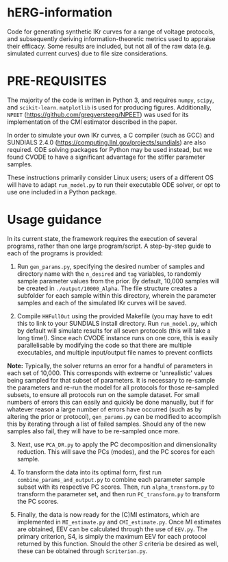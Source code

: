 # hERG-information
Code for generating synthetic IKr curves for a range of voltage protocols, and subsequently deriving information-theoretic metrics used to appraise their efficacy. Some results are included, but not all of the raw data (e.g. simulated current curves) due to file size considerations.

# PRE-REQUISITES

The majority of the code is written in Python 3, and requires `numpy`, `scipy`, and `scikit-learn`. `matplotlib` is used for producing figures. Additionally, `NPEET` (https://github.com/gregversteeg/NPEET) was used for its implementation of the CMI estimator described in the paper.

In order to simulate your own IKr curves, a C compiler (such as GCC) and SUNDIALS 2.4.0 (https://computing.llnl.gov/projects/sundials) are also required. ODE solving packages for Python may be used instead, but we found CVODE to have a significant advantage for the stiffer parameter samples.

These instructions primarily consider Linux users; users of a different OS will have to adapt `run_model.py` to run their executable ODE solver, or opt to use one included in a Python package.

# Usage guidance

In its current state, the framework requires the execution of several programs, rather than one large program/script. A step-by-step guide to each of the programs is provided:

1. Run `gen_params.py`, specifying the desired number of samples and directory name with the `n_desired` and `tag` variables, to randomly sample parameter values from the prior. By default, 10,000 samples will be created in `./output/10000_Alpha`. The file structure creates a subfolder for each sample within this directory, wherein the parameter samples and each of the simulated IKr curves will be saved.

2. Compile `HHFullOut` using the provided Makefile (you may have to edit this to link to your SUNDIALS install directory. Run `run_model.py`, which by default will simulate results for all seven protocols (this will take a long time!). Since each CVODE instance runs on one core, this is easily parallelisable by modifying the code so that there are multiple executables, and multiple input/output file names to prevent conflicts

**Note:** Typically, the solver returns an error for a handful of parameters in each set of 10,000. This corresponds with extreme or 'unrealistic' values being sampled for that subset of parameters. It is necessary to re-sample the parameters and re-run the model for all protocols for those re-sampled subsets, to ensure all protocols run on the sample dataset. For small numbers of errors this can easily and quickly be done manually, but if for whatever reason a large number of errors have occurred (such as by altering the prior or protocol), `gen_params.py` can be modified to accomplish this by iterating through a list of failed samples. Should any of the new samples also fail, they will have to be re-sampled once more.

3. Next, use `PCA_DR.py` to apply the PC decomposition and dimensionality reduction. This will save the PCs (modes), and the PC scores for each sample.

4. To transform the data into its optimal form, first run `combine_params_and_output.py` to combine each parameter sample subset with its respective PC scores. Then, run `alpha_transform.py` to transform the parameter set, and then run `PC_transform.py` to transform the PC scores.

5. Finally, the data is now ready for the (C)MI estimators, which are implemented in `MI_estimate.py` and `CMI_estimate.py`. Once MI estimates are obtained, EEV can be calculated through the use of `EEV.py`. The primary criterion, S4, is simply the maximum EEV for each protocol returned by this function. Should the other *S* criteria be desired as well, these can be obtained through `Scriterion.py`.

